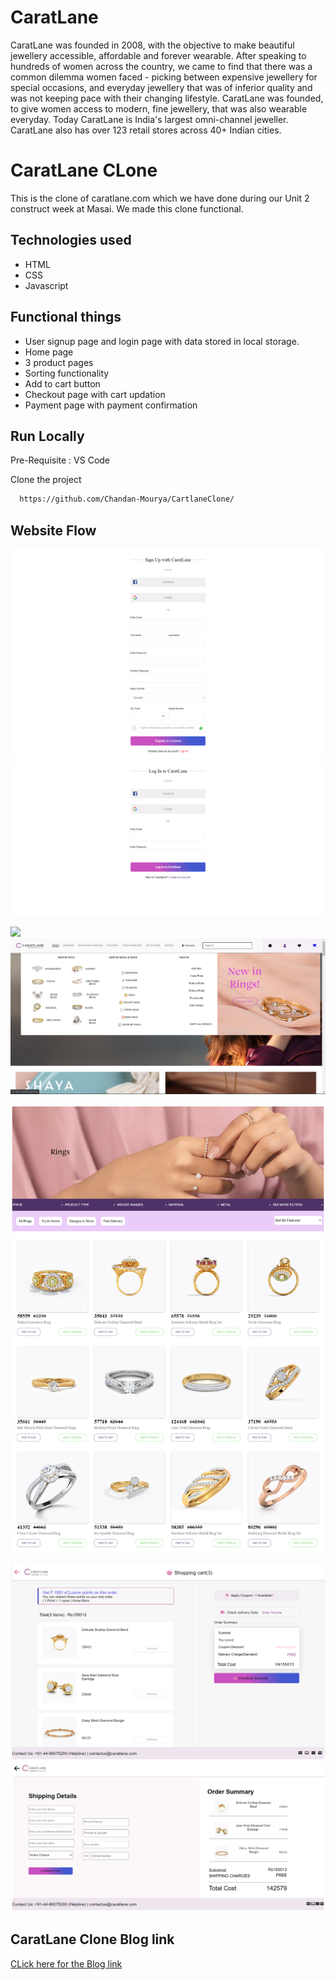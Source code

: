 
# CaratLane

CaratLane was founded in 2008, with the objective to make beautiful jewellery accessible, affordable and forever wearable. After speaking to hundreds of women across the country, we came to find that there was a common dilemma women faced - picking between expensive jewellery for special occasions, and everyday jewellery that was of inferior quality and was not keeping pace with their changing lifestyle. CaratLane was founded, to give women access to modern, fine jewellery, that was also wearable everyday.
Today CaratLane is India's largest omni-channel jeweller. CaratLane also has over 123 retail stores across 40+ Indian cities.

# CaratLane CLone

This is the clone of caratlane.com which we have done during our Unit 2 construct week at Masai. We made this clone functional. 
## Technologies used

- HTML
- CSS
- Javascript

## Functional things

- User signup page and login page with data stored in local storage.
- Home page
- 3 product pages
- Sorting functionality
- Add to cart button
- Checkout page with cart updation 
- Payment page with payment confirmation


## Run Locally

Pre-Requisite : 
VS Code

Clone the project

```bash
  https://github.com/Chandan-Mourya/CartlaneClone/
```


## Website Flow


![](images/signup.png)
![](images/login.png)


![](images/homepage.png)
![](images/homepage2.png)


![](images/product.png)


![](images/checkout.png)
![](images/payment.png)




## CaratLane Clone Blog link

[CLick here for the Blog link](https://medium.com/@chandanmourya4786/caratlaneclon-website-c53fa3e9a3dc)

